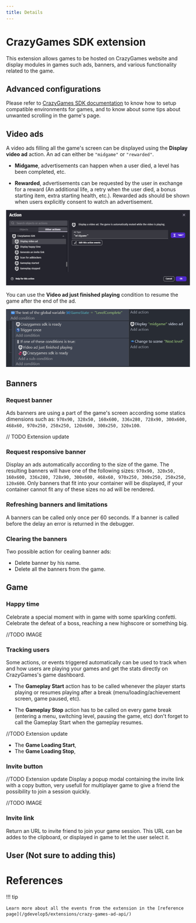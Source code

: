 ```yaml
---
title: Details
---
```

# CrazyGames SDK extension

This extension allows games to be hosted on CrazyGames website and display modules in games such ads, banners, and various functionality related to the game.

## Advanced configurations

Please refer to [CrazyGames SDK documentation](https://docs.crazygames.com/sdk/html5/intro/) to know how to setup compatible environments for games, and to know about some tips about unwanted scrolling in the game's page.

## Video ads

A video ads filling all the game's screen can be displayed using the **Display video ad** action. An ad can either be `"midgame"` or `"rewarded"`.

- **Midgame**, advertisements can happen when a user died, a level has been completed, etc.

- **Rewarded**, advertisements can be requested by the user in exchange for a reward (An additional life, a retry when the user died, a bonus starting item, extra starting health, etc.). Rewarded ads should be shown when users explicitly consent to watch an advertisement.

![](crazy-games-video-ad-action.png)

You can use the **Video ad just finished playing** condition to resume the game after the end of the ad. 

![](crazy-games-video-ad-events.png)

## Banners
### Request banner

Ads banners are using a part of the game's screen according some statics dimensions such as: ``970x90, 320x50, 160x600, 336x280, 728x90, 300x600, 468x60, 970x250, 250x250, 120x600, 300x250, 320x100``.

// TODO Extension update

### Request responsive banner

Display an ads automatically according to the size of the game. The resulting banners will have one of the following sizes: ``970x90, 320x50, 160x600, 336x280, 728x90, 300x600, 468x60, 970x250, 300x250, 250x250, 120x600``. Only banners that fit into your container will be displayed, if your container cannot fit any of these sizes no ad will be rendered.

### Refreshing banners and limitations

A banners can be called only once per 60 seconds. If a banner is called before the delay an error is returned in the debugger.

### Clearing the banners

Two possible action for cealing banner ads:
- Delete banner by his name.
- Delete all the banners from the game.

## Game

### Happy time

Celebrate a special moment with in game with some sparkling confetti.
Celebrate the defeat of a boss, reaching a new highscore or something big. 

//TODO IMAGE

### Tracking users

Some actions, or events triggered automatically can be used to track when and how users are playing your games and get the stats directly on CrazyGames's game dashboard.

- The **Gameplay Start** action has to be called whenever the player starts playing or resumes playing after a break (menu/loading/achievement screen, game paused, etc).

- The **Gameplay Stop** action has to be called on every game break (entering a menu, switching level, pausing the game, etc) don't forget to call the Gameplay Start when the gameplay resumes.

//TODO Extension update
- The **Game Loading Start**,
- The **Game Loading Stop**, 

### Invite button

//TODO Extension update
Display a popup modal containing the invite link with a copy button, very usefull for multiplayer game to give a friend the possibility to join a session quickly. 

//TODO IMAGE

### Invite link
Return an URL to invite friend to join your game session. This URL can be addes to the clipboard, or displayed in game to let the user select it.


## User (Not sure to adding this)

# References
!!! tip

    Learn more about all the events from the extension in the [reference page](/gdevelop5/extensions/crazy-games-ad-api/)



